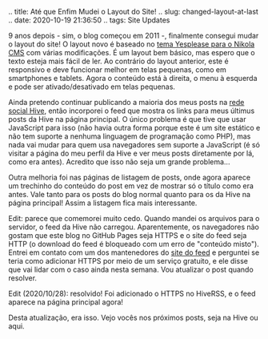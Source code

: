 .. title: Até que Enfim Mudei o Layout do Site!
.. slug: changed-layout-at-last
.. date: 2020-10-19 21:36:50
.. tags: Site Updates

9 anos depois - sim, o blog começou em 2011 -, finalmente consegui mudar o layout do site! O layout novo é baseado no [tema Yesplease para o Nikola CMS][yesplease] com várias modificações. É um layout bem básico, mas espero que o texto esteja mais fácil de ler. Ao contrário do layout anterior, este é responsivo e deve funcionar melhor em telas pequenas, como em smartphones e tablets. Agora o conteúdo está à direita, o menu à esquerda e pode ser ativado/desativado em telas pequenas.

Ainda pretendo continuar publicando a maioria dos meus posts na [rede social Hive][hiveprofile], então incorporei o feed que mostra os links para meus últimus posts da Hive na página principal. O único problema é que tive que usar JavaScript para isso (não havia outra forma porque este é um site estático e não tem suporte a nenhuma linguagem de programação como PHP), mas nada vai mudar para quem usa navegadores sem suporte a JavaScript (é só visitar a página do meu perfil da Hive e ver meus posts diretamente por lá, como era antes). Acredito que isso não seja um grande problema...

Outra melhoria foi nas páginas de listagem de posts, onde agora aparece um trechinho do conteúdo do post em vez de mostrar só o título como era antes. Vale tanto para os posts do blog normal quanto para os da Hive na página principal! Assim a listagem fica mais interessante.

Edit: parece que comemorei muito cedo. Quando mandei os arquivos para o servidor, o feed da Hive não carregou. Aparentemente, os navegadores não gostam que este blog no GitHub Pages seja HTTPS e o site do feed seja HTTP (o download do feed é bloqueado com um erro de "conteúdo misto"). Entrei em contato com um dos mantenedores do [site do feed][hiverss] e perguntei se teria como adicionar HTTPS por meio de um serviço gratuito, e ele disse que vai lidar com o caso ainda nesta semana. Vou atualizar o post quando resolver.

Edit (2020/10/28): resolvido! Foi adicionado o HTTPS no HiveRSS, e o feed aparece na página principal agora!

Desta atualização, era isso. Vejo vocês nos próximos posts, seja na Hive ou aqui.

[yesplease]: https://themes.getnikola.com/v7/yesplease/
[hiveprofile]: https://hive.blog/@aiyumi
[hiverss]: https://hiverss.com/
